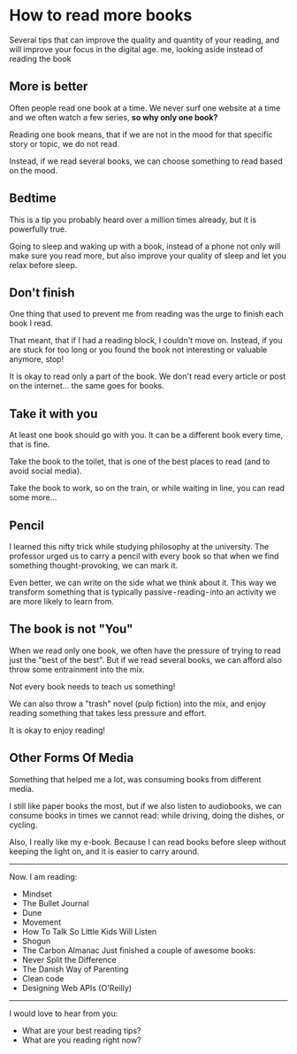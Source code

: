 # How to read more books

Several tips that can improve the quality and quantity of your reading, and will improve your focus in the digital age. me, looking aside instead of reading the book

## More is better

Often people read one book at a time. We never surf one website at a time and we often watch a few series, **so why only one book?**

Reading one book means, that if we are not in the mood for that specific story or topic, we do not read.

Instead, if we read several books, we can choose something to read based on the mood.

## Bedtime

This is a tip you probably heard over a million times already, but it is powerfully true.

Going to sleep and waking up with a book, instead of a phone not only will make sure you read more, but also improve your quality of sleep and let you relax before sleep.

## Don't finish

One thing that used to prevent me from reading was the urge to finish each book I read.

That meant, that if I had a reading block, I couldn't move on. Instead, if you are stuck for too long or you found the book not interesting or valuable anymore, stop!

It is okay to read only a part of the book. We don't read every article or post on the internet… the same goes for books.

## Take it with you

At least one book should go with you. It can be a different book every time, that is fine.

Take the book to the toilet, that is one of the best places to read (and to avoid social media).

Take the book to work, so on the train, or while waiting in line, you can read some more…

## Pencil

I learned this nifty trick while studying philosophy at the university. The professor urged us to carry a pencil with every book so that when we find something thought-provoking, we can mark it.

Even better, we can write on the side what we think about it. This way we transform something that is typically passive - reading - into an activity we are more likely to learn from.

## The book is not "You"

When we read only one book, we often have the pressure of trying to read just the "best of the best". But if we read several books, we can afford also throw some entrainment into the mix.

Not every book needs to teach us something!

We can also throw a "trash" novel (pulp fiction) into the mix, and enjoy reading something that takes less pressure and effort.

It is okay to enjoy reading!

## Other Forms Of Media

Something that helped me a lot, was consuming books from different media.

I still like paper books the most, but if we also listen to audiobooks, we can consume books in times we cannot read: while driving, doing the dishes, or cycling.

Also, I really like my e-book. Because I can read books before sleep without keeping the light on, and it is easier to carry around.

---

Now. I am reading:

- Mindset
- The Bullet Journal
- Dune
- Movement
- How To Talk So Little Kids Will Listen
- Shogun
- The Carbon Almanac
  Just finished a couple of awesome books:
- Never Split the Difference
- The Danish Way of Parenting
- Clean code
- Designing Web APIs (O'Reilly)

---

I would love to hear from you:

- What are your best reading tips?
- What are you reading right now?
